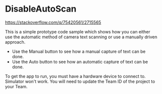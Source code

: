 # DisableAutoScan
https://stackoverflow.com/q/75420561/2715565

This is a simple prototype code sample which shows how you can either use the automatic method of camera text scanning or use a manually driven approach.

- Use the Manual button to see how a manual capture of text can be done.
- Use the Auto button to see how an automatic capture of text can be done.

To get the app to run, you must have a hardware device to connect to.  Simulator won't work.
You will need to update the Team ID of the project to your Team.
